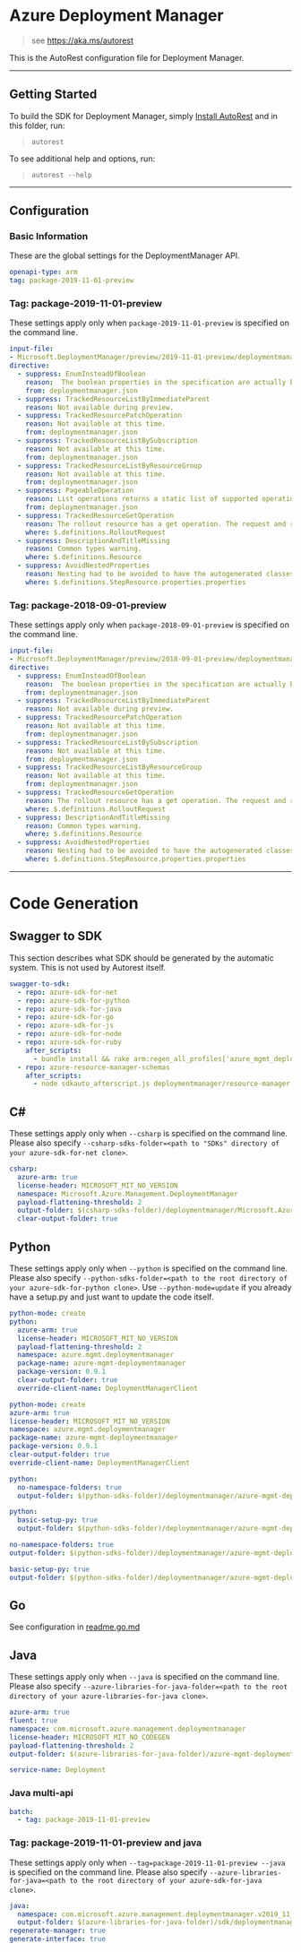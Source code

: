# Azure Deployment Manager

> see https://aka.ms/autorest

This is the AutoRest configuration file for Deployment Manager.


---
## Getting Started
To build the SDK for Deployment Manager, simply [Install AutoRest](https://aka.ms/autorest/install) and in this folder, run:

> `autorest`

To see additional help and options, run:

> `autorest --help`
---

## Configuration


### Basic Information
These are the global settings for the DeploymentManager API.

``` yaml
openapi-type: arm
tag: package-2019-11-01-preview
```

### Tag: package-2019-11-01-preview

These settings apply only when `package-2019-11-01-preview` is specified on the command line.

``` yaml $(tag) == 'package-2019-11-01-preview'
input-file:
- Microsoft.DeploymentManager/preview/2019-11-01-preview/deploymentmanager.json
directive:
  - suppress: EnumInsteadOfBoolean
    reason:  The boolean properties in the specification are actually boolean values in the Deployment Manager application model.
    from: deploymentmanager.json
  - suppress: TrackedResourceListByImmediateParent
    reason: Not available during preview.
  - suppress: TrackedResourcePatchOperation
    reason: Not available at this time.
    from: deploymentmanager.json
  - suppress: TrackedResourceListBySubscription
    reason: Not available at this time.
    from: deploymentmanager.json
  - suppress: TrackedResourceListByResourceGroup
    reason: Not available at this time.
    from: deploymentmanager.json
  - suppress: PageableOperation
    reason: List operations returns a static list of supported operations for each API version and does not need paging.
    from: deploymentmanager.json
  - suppress: TrackedResourceGetOperation
    reason: The rollout resource has a get operation. The request and response types are separated for clarity.
    where: $.definitions.RolloutRequest
  - suppress: DescriptionAndTitleMissing
    reason: Common types warning.
    where: $.definitions.Resource
  - suppress: AvoidNestedProperties
    reason: Nesting had to be avoided to have the autogenerated classes compose the required polymorphic 'properties' property in the StepResource.
    where: $.definitions.StepResource.properties.properties
```

### Tag: package-2018-09-01-preview

These settings apply only when `package-2018-09-01-preview` is specified on the command line.

``` yaml $(tag) == 'package-2018-09-01-preview'
input-file:
- Microsoft.DeploymentManager/preview/2018-09-01-preview/deploymentmanager.json
directive:
  - suppress: EnumInsteadOfBoolean
    reason:  The boolean properties in the specification are actually boolean values in the Deployment Manager application model.
    from: deploymentmanager.json
  - suppress: TrackedResourceListByImmediateParent
    reason: Not available during preview.
  - suppress: TrackedResourcePatchOperation
    reason: Not available at this time.
    from: deploymentmanager.json
  - suppress: TrackedResourceListBySubscription
    reason: Not available at this time.
    from: deploymentmanager.json
  - suppress: TrackedResourceListByResourceGroup
    reason: Not available at this time.
    from: deploymentmanager.json
  - suppress: TrackedResourceGetOperation
    reason: The rollout resource has a get operation. The request and response types are separated for clarity.
    where: $.definitions.RolloutRequest
  - suppress: DescriptionAndTitleMissing
    reason: Common types warning.
    where: $.definitions.Resource
  - suppress: AvoidNestedProperties
    reason: Nesting had to be avoided to have the autogenerated classes compose the required polymorphic 'properties' property in the StepResource.
    where: $.definitions.StepResource.properties.properties
```

---
# Code Generation


## Swagger to SDK
This section describes what SDK should be generated by the automatic system.
This is not used by Autorest itself.

``` yaml $(swagger-to-sdk)
swagger-to-sdk:
  - repo: azure-sdk-for-net
  - repo: azure-sdk-for-python
  - repo: azure-sdk-for-java
  - repo: azure-sdk-for-go
  - repo: azure-sdk-for-js
  - repo: azure-sdk-for-node
  - repo: azure-sdk-for-ruby
    after_scripts:
      - bundle install && rake arm:regen_all_profiles['azure_mgmt_deploymentmanager']
  - repo: azure-resource-manager-schemas
    after_scripts:
      - node sdkauto_afterscript.js deploymentmanager/resource-manager
```

## C#
These settings apply only when `--csharp` is specified on the command line.
Please also specify `--csharp-sdks-folder=<path to "SDKs" directory of your azure-sdk-for-net clone>`.

``` yaml $(csharp)
csharp:
  azure-arm: true
  license-header: MICROSOFT_MIT_NO_VERSION
  namespace: Microsoft.Azure.Management.DeploymentManager
  payload-flattening-threshold: 2
  output-folder: $(csharp-sdks-folder)/deploymentmanager/Microsoft.Azure.Management.DeploymentManager/src/Generated
  clear-output-folder: true
```


## Python

These settings apply only when `--python` is specified on the command line.
Please also specify `--python-sdks-folder=<path to the root directory of your azure-sdk-for-python clone>`.
Use `--python-mode=update` if you already have a setup.py and just want to update the code itself.

``` yaml $(python) && !$(track2)
python-mode: create
python:
  azure-arm: true
  license-header: MICROSOFT_MIT_NO_VERSION
  payload-flattening-threshold: 2
  namespace: azure.mgmt.deploymentmanager
  package-name: azure-mgmt-deploymentmanager
  package-version: 0.9.1
  clear-output-folder: true
  override-client-name: DeploymentManagerClient
```

``` yaml $(python) && $(track2)
python-mode: create
azure-arm: true
license-header: MICROSOFT_MIT_NO_VERSION
namespace: azure.mgmt.deploymentmanager
package-name: azure-mgmt-deploymentmanager
package-version: 0.9.1
clear-output-folder: true
override-client-name: DeploymentManagerClient
```
``` yaml $(python) && $(python-mode) == 'update' && !$(track2)
python:
  no-namespace-folders: true
  output-folder: $(python-sdks-folder)/deploymentmanager/azure-mgmt-deploymentmanager/azure/mgmt/deploymentmanager
```
``` yaml $(python) && $(python-mode) == 'create' && !$(track2)
python:
  basic-setup-py: true
  output-folder: $(python-sdks-folder)/deploymentmanager/azure-mgmt-deploymentmanager
```
``` yaml $(python) && $(python-mode) == 'update' && $(track2)
no-namespace-folders: true
output-folder: $(python-sdks-folder)/deploymentmanager/azure-mgmt-deploymentmanager/azure/mgmt/deploymentmanager
```
``` yaml $(python) && $(python-mode) == 'create' && $(track2)
basic-setup-py: true
output-folder: $(python-sdks-folder)/deploymentmanager/azure-mgmt-deploymentmanager
```

## Go

See configuration in [readme.go.md](./readme.go.md)

## Java

These settings apply only when `--java` is specified on the command line.
Please also specify `--azure-libraries-for-java-folder=<path to the root directory of your azure-libraries-for-java clone>`.

``` yaml $(java)
azure-arm: true
fluent: true
namespace: com.microsoft.azure.management.deploymentmanager
license-header: MICROSOFT_MIT_NO_CODEGEN
payload-flattening-threshold: 2
output-folder: $(azure-libraries-for-java-folder)/azure-mgmt-deploymentmanager

service-name: Deployment
```

### Java multi-api

``` yaml $(java) && $(multiapi)
batch:
  - tag: package-2019-11-01-preview
```

### Tag: package-2019-11-01-preview and java

These settings apply only when `--tag=package-2019-11-01-preview --java` is specified on the command line.
Please also specify `--azure-libraries-for-java=<path to the root directory of your azure-sdk-for-java clone>`.

``` yaml $(tag) == 'package-2019-11-01-preview' && $(java) && $(multiapi)
java:
  namespace: com.microsoft.azure.management.deploymentmanager.v2019_11_01_preview
  output-folder: $(azure-libraries-for-java-folder)/sdk/deploymentmanager/mgmt-v2019_11_01_preview
regenerate-manager: true
generate-interface: true
```



